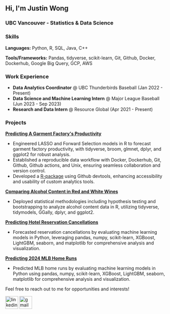 ## Hi, I'm Justin Wong
### UBC Vancouver - Statistics & Data Science

### Skills
**Languages:** Python, R, SQL, Java, C++

**Tools/Frameworks:** Pandas, tidyverse, scikit-learn, Git, Github, Docker, Dockerhub, Google Big Query, GCP, AWS

### Work Experience <br /> 
- **Data Analytics Coordinator** @ UBC Thunderbirds Baseball (Jan 2022 - Present)
- **Data Science and Machine Learning Intern** @ Major League Baseball (Jun 2023 - Sep 2023)
- **Research and Data Intern** @ Resource Global (Apr 2021 - Present)

### Projects <br /> 
[**Predicting A Garment Factory's Productivity**](https://github.com/justin-r-wong/garment-factory-project)
- Engineered LASSO and Forward Selection models in R to forecast garment factory productivity, with tidyverse, broom, glmnet, dplyr, and ggplot2 for robust analysis.
- Established a reproducible data workflow with Docker, Dockerhub, Git, Github, Github actions, and Unix, ensuring seamless collaboration and version control.
- Developed a [R-package](https://github.com/justin-r-wong/garment-factory-pkg) using Github devtools, enhancing accessibility and usability of custom analytics tools.

[**Comparing Alcohol Content in Red and White Wines**](https://github.com/justin-r-wong/wine-analysis-project)
- Deployed statistical methodologies including hypothesis testing and bootstrapping to analyze alcohol content data in R, utilizing tidyverse, tidymodels, GGally, dplyr, and ggplot2.

[**Predicting Hotel Reservation Cancellations**](https://github.com/justin-r-wong/hotel-reservation-project)
- Forecasted reservation cancellations by evaluating machine learning models in Python, leveraging pandas, numpy, scikit-learn, XGBoost, LightGBM, seaborn, and matplotlib for comprehensive analysis and visualization.
  
[**Predicting 2024 MLB Home Runs**](https://github.com/justin-r-wong/MLB-Home_Run-Predictions-Project)
- Predicted MLB home runs by evaluating machine learning models in Python using pandas, numpy, scikit-learn, XGBoost, LightGBM, seaborn, matplotlib for comprehensive analysis and visualization.
  

Feel free to reach out to me for opportunities and interests!

[<img src='https://cdn.jsdelivr.net/npm/simple-icons@3.0.1/icons/linkedin.svg' alt='linkedin' height='40'>](https://www.linkedin.com/in/justin--r--wong/)   [<img src='https://cdn.jsdelivr.net/npm/simple-icons@3.0.1/icons/gmail.svg' alt='gmail' height='40'>](mailto:justin.r.wong1@gmail.com)

